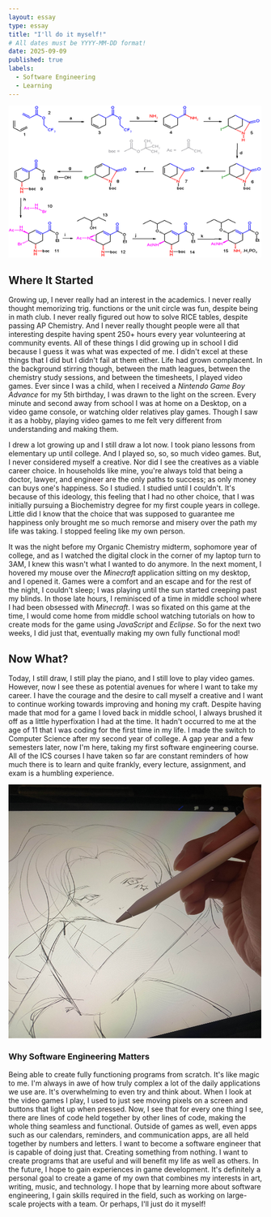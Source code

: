 ```yaml
---
layout: essay
type: essay
title: "I'll do it myself!"
# All dates must be YYYY-MM-DD format!
date: 2025-09-09
published: true
labels:
  - Software Engineering
  - Learning
---
```

<img height="300px" width="500px" class="free-floating" src="../img/ochem.png">

## Where It Started
Growing up, I never really had an interest in the academics. I never really thought memorizing trig. functions or the unit circle was fun, despite being in math club. I never really figured out how to solve RICE tables, despite passing AP Chemistry. And I never really thought people were all that interesting despite having spent 250+ hours every year volunteering at community events. All of these things I did growing up in school I did because I guess it was what was expected of me. I didn't excel at these things that I did but I didn't fail at them either. Life had grown complacent. In the background stirring though, between the math leagues, between the chemistry study sessions, and between the timesheets, I played video games. Ever since I was a child, when I received a *Nintendo Game Boy Advance* for my 5th birthday, I was drawn to the light on the screen. Every minute and second away from school I was at home on a Desktop, on a video game console, or watching older relatives play games. Though I saw it as a hobby, playing video games to me felt very different from understanding and making them.

I drew a lot growing up and I still draw a lot now. I took piano lessons from elementary up until college. And I played so, so, so much video games. But, I never considered myself a creative. Nor did I see the creatives as a viable career choice. In households like mine, you're always told that being a doctor, lawyer, and engineer are the only paths to success; as only money can buys one's happiness. So I studied. I studied until I couldn't. It's because of this ideology, this feeling that I had no other choice, that I was initially pursuing a Biochemistry degree for my first couple years in college. Little did I know that the choice that was supposed to guarantee me happiness only brought me so much remorse and misery over the path my life was taking. I stopped feeling like my own person.

It was the night before my Organic Chemistry midterm, sophomore year of college, and as I watched the digital clock in the corner of my laptop turn to 3AM, I knew this wasn't what I wanted to do anymore. In the next moment, I hovered my mouse over the *Minecraft* application sitting on my desktop, and I opened it. Games were a comfort and an escape and for the rest of the night, I couldn't sleep; I was playing until the sun started creeping past my blinds. In those late hours, I reminisced of a time in middle school where I had been obsessed with *Minecraft*. I was so fixated on this game at the time, I would come home from middle school watching tutorials on how to create mods for the game using *JavaScript* and *Eclipse*. So for the next two weeks, I did just that, eventually making my own fully functional mod!

## Now What?
Today, I still draw, I still play the piano, and I still love to play video games. However, now I see these as potential avenues for where I want to take my career. I have the courage and the desire to call myself a creative and I want to continue working towards improving and honing my craft. Despite having made that mod for a game I loved back in middle school, I always brushed it off as a little hyperfixation I had at the time. It hadn't occurred to me at the age of 11 that I was coding for the first time in my life. I made the switch to Computer Science after my second year of college. A gap year and a few semesters later, now I'm here, taking my first software engineering course. All of the ICS courses I have taken so far are constant reminders of how much there is to learn and quite frankly, every lecture, assignment, and exam is a humbling experience.

<img height="500px" width="500px" class="free-floating" src="../img/drawing.jpg">

### Why Software Engineering Matters
Being able to create fully functioning programs from scratch. It's like magic to me. I'm always in awe of how truly complex a lot of the daily applications we use are. It's overwhelming to even try and think about. When I look at the video games I play, I used to just see moving pixels on a screen and buttons that light up when pressed. Now, I see that for every one thing I see, there are lines of code held together by other lines of code, making the whole thing seamless and functional. Outside of games as well, even apps such as our calendars, reminders, and communication apps, are all held together by numbers and letters. I want to become a software engineer that is capable of doing just that. Creating something from nothing. I want to create programs that are useful and will benefit my life as well as others. In the future, I hope to gain experiences in game development. It's definitely a personal goal to create a game of my own that combines my interests in art, writing, music, and technology. I hope that by learning more about software engineering, I gain skills required in the field, such as working on large-scale projects with a team. Or perhaps, I'll just do it myself!
